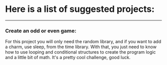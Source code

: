 # Here is a list of suggested projects:

---

### Create an odd or even game:

For this project you will only need the random library, and if you want to add a charm, use sleep, from the time library. With that, you just need to know how to use looping and conditional structures to create the program logic and a little bit of math. It's a pretty cool challenge, good luck.
